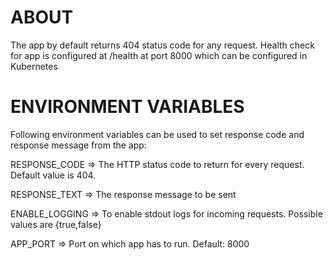 # ABOUT
The app by default returns 404 status code for any request. 
Health check for app is configured at /health at port 8000 which can be configured in Kubernetes

# ENVIRONMENT VARIABLES

Following environment variables can be used to set response code and response message from the app:

RESPONSE_CODE => The HTTP status code to return for every request. Default value is 404.

RESPONSE_TEXT => The response message to be sent

ENABLE_LOGGING => To enable stdout logs for incoming requests. Possible values are {true,false}

APP_PORT => Port on which app has to run. Default: 8000
